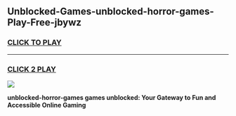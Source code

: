 
## Unblocked-Games-unblocked-horror-games-Play-Free-jbywz
<h3>
<a href="https://premium76.site?title=unblocked-horror-games&ref=18A1">CLICK TO PLAY</a></h3>
<hr>

<h3>
<a href="https://premium76.site?title=unblocked-horror-games&ref=18A1">CLICK 2 PLAY</a>
  
</h3>

<a href="https://premium76.site?title=unblocked-horror-games&ref=18A1"><img src="https://clearcache.store/games.png"></a>


**unblocked-horror-games games unblocked: Your Gateway to Fun and Accessible Online Gaming**
